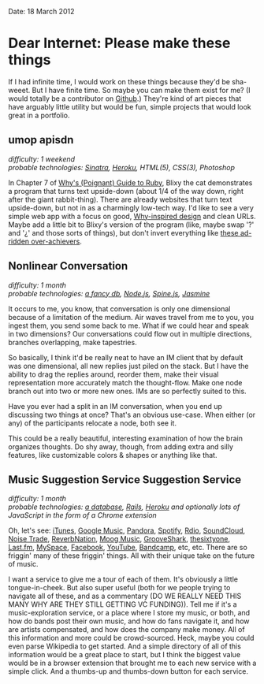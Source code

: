 Date: 18 March 2012

# Dear Internet: Please make these things

If I had infinite time, I would work on these things because
they'd be sha-weeet. But I have finite time. So maybe you can make them
exist for me? (I would totally be a contributor on [Github][1].) They're kind
of art pieces that have arguably little utility but would be fun, simple
projects that would look great in a portfolio.

  [1]: https://github.com

## umop apisdn  
_difficulty: 1 weekend  
probable technologies: [Sinatra][2], [Heroku][3], HTML(5), CSS(3), Photoshop_

In Chapter 7 of [Why's (Poignant) Guide to Ruby][4], Blixy the cat
demonstrates a program that turns text upside-down (about 1/4 of the way
down, right after the giant rabbit-thing). There are already websites
that turn text upside-down, but not in as a charmingly low-tech way. I'd
like to see a very simple web app with a focus on good, [Why-inspired
design][5] and clean URLs. Maybe add a little bit to Blixy's version of the
program (like, maybe swap '?' and '¿' and those sorts of things), but
don't invert everything like [these ad-ridden over-achievers][6].

  [2]: http://www.sinatrarb.com/
  [3]: http://www.heroku.com/
  [4]: http://mislav.uniqpath.com/poignant-guide/book/chapter-7.html
  [5]: http://tryruby.org/
  [6]: http://www.fliptext.org/

## Nonlinear Conversation  
_difficulty: 1 month  
probable technologies: [a fancy db][7], [Node.js][8], [Spine.js][9], [Jasmine][10]_

It occurs to me, you know, that conversation is only one dimensional
because of a limitation of the medium. Air waves travel from me to you,
you ingest them, you send some back to me. What if we could hear and
speak in two dimensions? Our conversations could flow out in multiple
directions, branches overlapping, make tapestries.

So basically, I think it'd be really neat to have an IM client that by
default was one dimensional, all new replies just piled on the stack.
But I have the ability to drag the replies around, reorder them, make
their visual representation more accurately match the thought-flow. Make
one node branch out into two or more new ones. IMs are so perfectly
suited to this.

Have you ever had a split in an IM conversation, when you end up
discussing two things at once? That's an obvious use-case. When either
(or any) of the participants relocate a node, both see it.

This could be a really beautiful, interesting examination of how the
brain organizes thoughts. Do shy away, though, from adding extra and
silly features, like customizable colors & shapes or anything like that.

  [7]: http://pragprog.com/book/rwdata/seven-databases-in-seven-weeks
  [8]: http://nodejs.org/
  [9]: http://stackoverflow.com/questions/5112899/knockout-js-vs-backbone-js-vs
  [10]: http://stackoverflow.com/questions/7047419/qunit-vs-jasmine

## Music Suggestion Service Suggestion Service
_difficulty: 1 month  
probable technologies: [a database][11], [Rails][12], [Heroku][13] and optionally lots of
JavaScript in the form of a Chrome extension_

Oh, let's see: [iTunes][14], [Google Music][15], [Pandora][16],
[Spotify][17], [Rdio][18], [SoundCloud][19], [Noise Trade][20],
[ReverbNation][21], [Moog Music][22], [GrooveShark][23],
[thesixtyone][24], [Last.fm][25], [MySpace][26], [Facebook][27],
[YouTube][28], [Bandcamp][29], etc, etc. There are so friggin' many of
these friggin' things. All with their unique take on the future of
music.

I want a service to give me a tour of each of them. It's obviously a
little tongue-in-cheek. But also super useful (both for we people trying
to navigate all of these, and as a commentary (DO WE REALLY NEED THIS
MANY WHY ARE THEY STILL GETTING VC FUNDING)). Tell me if it's a
music-exploration service, or a place where I store my music, or both,
and how do bands post their own music, and how do fans navigate it, and
how are artists compensated, and how does the company make money. All of
this information and more could be crowd-sourced. Heck, maybe you could
even parse Wikipedia to get started. And a simple directory of all of
this information would be a great place to start, but I think the
biggest value would be in a browser extension that brought me to each
new service with a simple click. And a thumbs-up and thumbs-down button
for each service.

  [11]: http://pragprog.com/book/rwdata/seven-databases-in-seven-weeks
  [12]: http://pragprog.com/book/rails4/agile-web-development-with-rails
  [13]: http://www.heroku.com/
  [14]: http://www.apple.com/itunes/
  [15]: https://play.google.com/music
  [16]: http://www.pandora.com/
  [17]: http://www.spotify.com/
  [18]: http://www.rdio.com/
  [19]: http://soundcloud.com/
  [20]: http://noisetrade.com/
  [21]: http://www.reverbnation.com/
  [22]: http://www.moogmusic.com/
  [23]: http://grooveshark.com/
  [24]: http://www.thesixtyone.com/
  [25]: http://www.last.fm/
  [26]: http://www.myspace.com/
  [27]: http://www.facebook.com/
  [28]: http://www.youtube.com/
  [29]: http://bandcamp.com/
